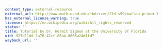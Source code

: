 ```yaml
---
content_type: external-resource
external_url: http://www.math.ucsd.edu/~bdriver/21d-s99/matlab-primer.html
has_external_license_warning: true
license: https://en.wikipedia.org/wiki/All_rights_reserved
status: ''
title: Tutorial by Dr. Kermit Sigmon at the University of Florida
uid: 927d11dd-2a76-42cf-86a4-8866a24d1fd7
wayback_url: ''
---
```

